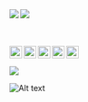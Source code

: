 <img align="left" src="https://github-readme-stats.vercel.app/api?username=killed&show_icons=true&hide_border=false&theme=midnight-purple" />
<img align="left" src="https://github-readme-stats.vercel.app/api/top-langs/?username=killed&hide_border=false&theme=midnight-purple" />

<br />
<br />
<br />

[<img align="left" alt="Steam" width="22px" src="https://cdn.jsdelivr.net/npm/simple-icons@v3/icons/steam.svg" />][steam]
[<img align="left" alt="LastFM" width="22px" src="https://cdn.jsdelivr.net/npm/simple-icons@v3/icons/last-dot-fm.svg" />][lastfm]
[<img align="left" alt="Twitter" width="22px" src="https://cdn.jsdelivr.net/npm/simple-icons@v3/icons/twitter.svg" />][twitter]
[<img align="left" alt="Instagram" width="22px" src="https://cdn.jsdelivr.net/npm/simple-icons@v3/icons/instagram.svg" />][instagram]
[<img alin="left" alt="Discord" width="22px" src="https://cdn.jsdelivr.net/npm/simple-icons@v3/icons/discord.svg" />][discord]

![](https://komarev.com/ghpvc/?username=killed&color=blueviolet)

[discord]: https://discordapp.com/users/839622707535413278
[instagram]: https://instagram.com/jgj
[steam]: https://steamcommunity.com/id/stretching
[twitter]: https://twitter.com/galaxy
[lastfm]: https://www.last.fm/user/js

![Alt text](https://spotify-recently-played-readme.vercel.app/api?user=pjsemysvmiiuhtmot6uxxwokb)
